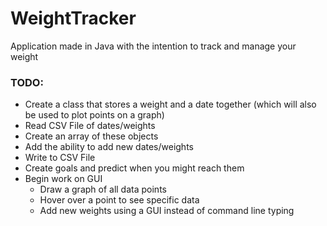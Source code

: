 # WeightTracker
Application made in Java with the intention to track and manage your weight

### TODO:
* Create a class that stores a weight and a date together (which will also be used to plot points on a graph)
* Read CSV File of dates/weights
* Create an array of these objects
* Add the ability to add new dates/weights
* Write to CSV File
* Create goals and predict when you might reach them
* Begin work on GUI
  * Draw a graph of all data points
  * Hover over a point to see specific data
  * Add new weights using a GUI instead of command line typing
